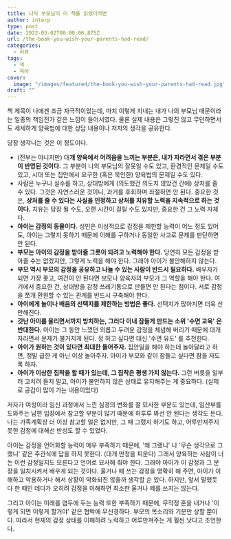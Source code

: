 ```yaml
---
title: 나의 부모님이 이 책을 읽었더라면
author: interp
type: post
date: 2022-03-02T00:00:06.875Z
url: /the-book-you-wish-your-parents-had-read/
categories:
  - 리뷰
tags:
  - 책
  - 육아
cover:
  image: "/images/featured/the-book-you-wish-your-parents-had-read.jpg"
draft: ""
---
```

책 제목이 나에겐 조금 자극적이었는데, 마치 이렇게 지내는 내가 나의 부모님 때문이라는 일종의 책임전가 같은 느낌이 들어서였다. 물론 실제 내용은 그렇진 않고 무던하면서도 세세하게 양육법에 대한 상담 내용이나 저자의 생각을 공유한다. 

당장 생각나는 것은 이 정도이다. 

- (전부는 아니지만) 대**개 양육에서 어려움을 느끼는 부분은, 내가 자라면서 겪은 부분이 반영된 것이다.** 그 부분이 나의 부모님의 잘못일 수도 있고, 환경적인 문제일 수도 있고, 시대 또는 집안에서 요구한 (혹은 묵인한) 양육법의 문제일 수도 있다.
- 사람은 누구나 실수를 하고, 상대방에게 (의도했건 의도치 않았건 간에) 상처를 줄 수 있다. 그것은 자연스러운 것이니, 과거를 후회하며 좌절하면 안 된다. 중요한 것은, **상처를 줄 수 있다는 사실을 인정하고 상처를 치유할 노력을 지속적으로 하는 것이다.** 치유는 당장 될 수도, 오랜 시간이 걸릴 수도 있지만, 중요한 건 그 노력 자체다.
- **아이는 감정의 동물이다.** 성인은 이성적으로 감정을 제한할 능력이 어느 정도 있어도, 아이는 그렇지 못하기 때문에 이해를 구하거나 동일한 사고로 문제를 판단하면 안 된다.
- **부모는 아이의 감정을 받아줄 그릇이 되려고 노력해야 한다.** 당연히 모든 감정을 받아줄 수는 없겠지만, 그렇게 노력을 해야 한다. 그래야 아이가 불안해하지 않는다.
- **부모 역시 부모의 감정을 공유하고 나눌 수 있는 사람이 반드시 필요하다.** 배우자가 되면 가장 좋고, 여건이 안 된다면 보모나 양육자의 부모가 그 역할을 해야 한다. 여기에서 중요한 건, 상대방을 감정 쓰레기통으로 만들면 안 된다는 점이다. 서로 감정을 쪼개 환원할 수 있는 관계를 반드시 구축해야 한다.
- **아이에게 놀이나 배움의 선택지를 제한하는 방법은 좋다.** 선택지가 많아지면 더욱 산만해진다.
- **갓난 아이를 울리면서까지 방치하는, 그러다 이내 잠들게 만드는 소위 '수면 교육' 은 반대한다.** 아이는 그 동안 느꼈던 외롭고 두려운 감정을 체념해 버리기 때문에 대개 자라면서 문제가 불거지게 된다. 정 하고 싶다면 대신 '수면 유도' 를 추천한다.
- **아이가 원하는 것이 있다면 최대한 들어주자.** 집안일을 해야 하는데 놀아달라고 하면, 정말 급한 게 아닌 이상 놀아주자. 아이가 부모와 같이 잠들고 싶다면 잠을 자도록 하자. 
- **아이가 이상한 집착을 할 때가 있는데, 그 집착은 평생 가지 않는다.** 그런 버릇을 일부러 고치려 들지 말고, 아이가 불안하지 않은 상태로 유지해주는 게 중요하다. (실제로 공감이 많이 가는 내용이었다)

저자가 여성이라 임신 과정에서 느낀 심경의 변화를 잘 묘사한 부분도 있는데,  임산부를 도와주는 남편 입장에서 참고할 부분이 많기 때문에 허투루 봐선 안 된다는 생각도 든다. 나는 가족계획상 더 이상 참고할 일은 없지만, 그 때 그랬지 하기도 하고, 어루만져주지 못한 감정에 대해선 반성도 할 수 있었다.

아이는 감정을 언어화할 능력이 매우 부족하기 때문에, '왜 그랬니' 나 '무슨 생각으로 그랬니' 같은 주관식에 답을 하지 못한다. (대개 딴청을 피운다) 그래서 양육하는 사람이 너는 이런 감정일지도 모른다고 언어로 묘사해 줘야 한다. 그래야 아이가 이 감정과 그 문장을 일치시켜서 배우게 되는 것이다. 울거나 떼 쓰는 감정을 명확히 해 주면, 아이가 이해하고 악용하거나 해서 상황이 악화되진 않을까 생각할 순 있다. 하지만, 앞서 말했듯 다 한 때인 데다가 오히려 감정을 이해하면 최소한 울거나 떼를 쓰지는 않는다.

그리고 아이는 미래를 염두에 두는 능력 또한 부족하기 때문에, 무작정 혼을 내거나 '이렇게 되면 이렇게 할거야' 같은 협박에 무신경하다. 부모의 목소리와 기분만 상할 뿐이다. 따라서 현재의 감정 상태를 이해하려 노력하고 어루만져주는 게 훨씬 낫다고 조언한다.